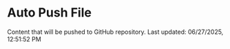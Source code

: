 # Auto Push File

Content that will be pushed to GitHub repository.
Last updated: 06/27/2025, 12:51:52 PM